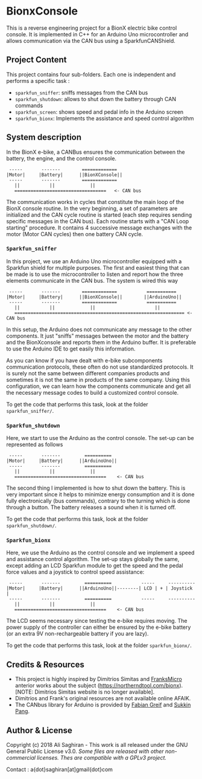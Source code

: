 # BionxConsole

This is a reverse engineering project for a BionX electric bike control console. It is implemented in C++ for an Arduino Uno microcontroller and allows communication via the CAN bus using a SparkfunCANShield.

## Project Content

This project contains four sub-folders. Each one is independent and performs a specific task :
 - `sparkfun_sniffer`: sniffs messages from the CAN bus 
 - `sparkfun_shutdown`: allows to shut down the battery through CAN commands
 - `sparkfun_screen`: shows speed and pedal info in the Arduino screen
 - `sparkfun_bionx`: Implements the assistance and speed control algorithm


## System description

In the BionX e-bike, a CANBus ensures the communication between the battery, the engine, and the control console.  

```
 -----       -------		=============
|Motor|     |Battery| 	   ||BionXConsole|| 
 -----		 -------		=============
   ||		    ||			   ||
   ==================================	<- CAN bus
```

The communication works in cycles that constitute the main loop of the BionX console routine.
In the very beginning, a set of parameters are initialized and the CAN cycle routine is started (each step requires sending specific messages in the CAN bus).
Each routine starts with a "CAN Loop starting" procedure. It contains 4 successive message exchanges with the motor (Motor CAN cycles) then one battery CAN cycle.


### `Sparkfun_sniffer`

In this project, we use an Arduino Uno microcontroller equipped with a Sparkfun shield for multiple purposes. 
The first and easiest thing that can be made is to use the microcontroller to listen and report how the three elements communicate in the CAN bus.
The system is wired this way

```
 -----       -------		=============			===========
|Motor|     |Battery| 	   ||BionXConsole|| 	   ||ArduinoUno|| 
 -----		 -------		=============           ===========
   ||		    ||			   ||                      ||
   =============================================================== <- CAN bus
```
In this setup, the Arduino does not communicate any message to the other components. It just "sniffs" messages between the motor and the battery and the BionXconsole and reports them in the Arduino buffer. It is preferable to use the Arduino IDE to get easily this information.

As you can know if you have dealt with e-bike subcomponents communication protocols, these often do not use standardized protocols. It is surely not the same between different companies products and sometimes it is not the same in products of the same company. Using this configuration, we can learn how the components communicate and get all the necessary message codes to build a customized control console.

To get the code that performs this task, look at the folder `sparkfun_sniffer/`.

### `Sparkfun_shutdown`

Here, we start to use the Arduino as the control console. The set-up can be represented as follows

```
 -----       -------	     ==========
|Motor|     |Battery| 	   ||ArduinoUno|| 
 -----		 -------		 ==========
   ||		    ||			   ||              
   ==================================	 <- CAN bus
```
The second thing I implemented is how to shut down the battery. This is very important since it helps to minimize energy consumption and it is done fully electronically (bus commands), contrary to the turning which is done through a button. The battery releases a sound when it is turned off. 

To get the code that performs this task, look at the folder `sparkfun_shutdown/`.


### `Sparkfun_bionx`

Here, we use the Arduino as the control console and we implement a speed and assistance control algorithm. The set-up stays globally the same, except adding an LCD Sparkfun module to get the speed and the pedal force values and a joystick to control speed assistance:

```
 -----       -------	     ==========			  -----     ----------
|Motor|     |Battery| 	   ||ArduinoUno||--------| LCD | + | Joystick | 
 -----		 -------		 ==========			  -----     ----------
   ||		    ||			   ||              
   ==================================	 <- CAN bus
```
The LCD seems necessary since testing the e-bike requires moving. The power supply of the controller can either be ensured by the e-bike battery (or an extra 9V non-rechargeable battery if you are lazy). 

To get the code that performs this task, look at the folder `sparkfun_bionx/`.


## Credits  & Resources

- This project is highly inspired by Dimitrios Simitas and [FranksMicro](https://github.com/franksmicro) anterior works about the subject (https://northerndtool.com/bionx). 
  [NOTE: Dimitrios Simitas website is no longer available].
- Dimitrios and Frank's original resources are not available online AFAIK.
- The CANbus library for Arduino is provided by [Fabian Greif](https://github.com/dergraaf) and [Sukkin Pang](https://www.linkedin.com/in/sukkin-pang-8503578/).


## Author & License

Copyright (c) 2018 Ali Saghiran - This work is all released under the GNU General Public License v3.0.
*Some files are released with other non-commercial licenses. Thes are compatible with a GPLv3 project.*

Contact : a{dot}saghiran[at]gmail{dot}com 